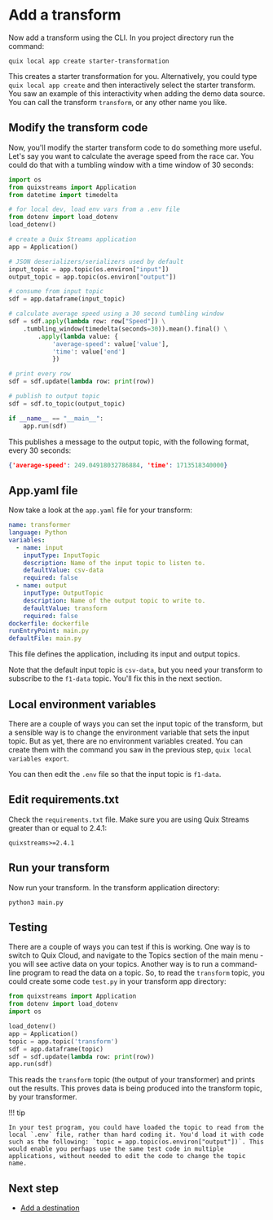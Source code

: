 # Add a transform

Now add a transform using the CLI. In you project directory run the command:

```
quix local app create starter-transformation
```

This creates a starter transformation for you. Alternatively, you could type `quix local app create` and then interactively select the starter transform. You saw an example of this interactivity when adding the demo data source. You can call the transform `transform`, or any other name you like.

## Modify the transform code

Now, you'll modify the starter transform code to do something more useful. Let's say you want to calculate the average speed from the race car. You could do that with a tumbling window with a time window of 30 seconds:

``` python
import os
from quixstreams import Application
from datetime import timedelta

# for local dev, load env vars from a .env file
from dotenv import load_dotenv
load_dotenv()

# create a Quix Streams application
app = Application()

# JSON deserializers/serializers used by default
input_topic = app.topic(os.environ["input"])
output_topic = app.topic(os.environ["output"])

# consume from input topic
sdf = app.dataframe(input_topic)

# calculate average speed using a 30 second tumbling window
sdf = sdf.apply(lambda row: row["Speed"]) \
    .tumbling_window(timedelta(seconds=30)).mean().final() \
        .apply(lambda value: {
            'average-speed': value['value'],
            'time': value['end']
            })

# print every row
sdf = sdf.update(lambda row: print(row))

# publish to output topic
sdf = sdf.to_topic(output_topic)

if __name__ == "__main__":
    app.run(sdf)
```

This publishes a message to the output topic, with the following format, every 30 seconds:

``` json
{'average-speed': 249.04918032786884, 'time': 1713518340000}
```

## App.yaml file

Now take a look at the `app.yaml` file for your transform:

``` yaml
name: transformer
language: Python
variables:
  - name: input
    inputType: InputTopic
    description: Name of the input topic to listen to.
    defaultValue: csv-data
    required: false
  - name: output
    inputType: OutputTopic
    description: Name of the output topic to write to.
    defaultValue: transform
    required: false
dockerfile: dockerfile
runEntryPoint: main.py
defaultFile: main.py
```

This file defines the application, including its input and output topics.

Note that the default input topic is `csv-data`, but you need your transform to subscribe to the `f1-data` topic. You'll fix this in the next section.

## Local environment variables

There are a couple of ways you can set the input topic of the transform, but a sensible way is to change the environment variable that sets the input topic. But as yet, there are no environment variables created. You can create them with the command you saw in the previous step, `quix local variables export`.

You can then edit the `.env` file so that the input topic is `f1-data`.

## Edit requirements.txt

Check the `requirements.txt` file. Make sure you are using Quix Streams greater than or equal to 2.4.1:

```
quixstreams>=2.4.1
```

## Run your transform

Now run your transform. In the transform application directory:

```
python3 main.py
```

## Testing

There are a couple of ways you can test if this is working. One way is to switch to Quix Cloud, and navigate to the Topics section of the main menu - you will see active data on your topics. Another way is to run a command-line program to read the data on a topic. So, to read the `transform` topic, you could create some code `test.py` in your transform app directory:

``` python
from quixstreams import Application                                                                                
from dotenv import load_dotenv
import os

load_dotenv()
app = Application()
topic = app.topic('transform')
sdf = app.dataframe(topic)
sdf = sdf.update(lambda row: print(row))
app.run(sdf)
```

This reads the `transform` topic (the output of your transformer) and prints out the results. This proves data is being produced into the transform topic, by your transformer.

!!! tip

    In your test program, you could have loaded the topic to read from the local `.env` file, rather than hard coding it. You'd load it with code such as the following: `topic = app.topic(os.environ["output"])`. This would enable you perhaps use the same test code in multiple applications, without needed to edit the code to change the topic name.

## Next step

* [Add a destination](./cli-add-destination.md)
